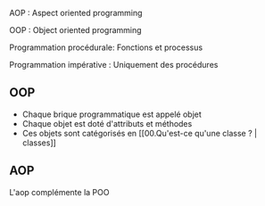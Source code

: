 AOP : Aspect oriented programming 

OOP : Object oriented programming

Programmation procédurale: Fonctions et processus

Programmation impérative : Uniquement des procédures

## OOP
- Chaque brique programmatique est appelé objet
- Chaque objet est doté d'attributs et méthodes 
- Ces objets sont catégorisés en [[00.Qu'est-ce qu'une classe ? | classes]]


## AOP
L'aop complémente la POO